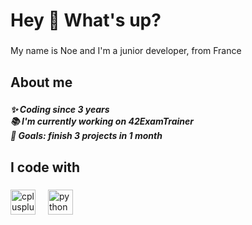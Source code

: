 <h1 align="left">Hey 👋 What's up?</h1>

###

<p align="left">My name is Noe and I'm a junior developer, from France</p>

###

<h2 align="left">About me</h2>

###

<h5 align="left">✨ Coding since 3 years<br>📚 I'm currently working on 42ExamTrainer<br>🎯 Goals: finish 3 projects in 1 month</h5>

###

<h2 align="left">I code with</h2>

###

<div align="left">
  <img src="https://cdn.jsdelivr.net/gh/devicons/devicon/icons/cplusplus/cplusplus-original.svg" height="40" alt="cplusplus logo"  />
  <img width="12" />
  <img src="https://cdn.jsdelivr.net/gh/devicons/devicon/icons/python/python-original.svg" height="40" alt="python logo"  />
</div>

###
